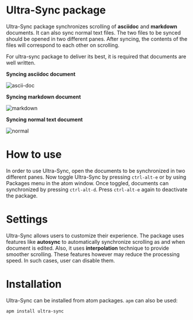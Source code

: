 # Ultra-Sync package

Ultra-Sync package synchronizes scrolling of **asciidoc** and **markdown** documents. It can also sync normal text files. The two files to be synced should be opened in two different panes. After syncing, the contents of the files will correspond to each other on scrolling.

For ultra-sync package to deliver its best, it is required that documents are well written.

**Syncing asciidoc document**

![ascii-doc](https://github.com/Aakash1312/ImagesRepo/blob/master/gifs/ascii.gif?raw=true)

**Syncing markdown document**

![markdown](https://github.com/Aakash1312/ImagesRepo/blob/master/gifs/markdown.gif?raw=true)

**Syncing normal text document**

![normal](https://github.com/Aakash1312/ImagesRepo/blob/master/gifs/text.gif?raw=true)

# How to use
In order to use Ultra-Sync, open the documents to be synchronized in two different panes. Now toggle Ultra-Sync by pressing `ctrl-alt-e` or by using Packages menu in the atom window.
Once toggled, documents can synchronized by pressing `ctrl-alt-d`.
Press `ctrl-alt-e` again to deactivate the package.

# Settings
Ultra-Sync allows users to customize their experience. The package uses features like **autosync** to automatically synchronize scrolling as and when document is edited. Also, it uses **interpolation** technique to provide smoother scrolling.
These features however may reduce the processing speed. In such cases, user can disable them.

# Installation
Ultra-Sync can be installed from atom packages. `apm` can also be used:

`apm install ultra-sync`
